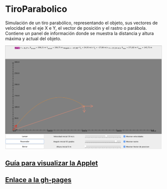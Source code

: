 # TiroParabolico

   Simulación de un tiro parabólico, representando el objeto, sus vectores de velocidad en el eje X e Y,
   el vector de posición y el rastro o parábola. Contiene un panel de información donde se muestra la distancia
   y altura máxima y actual del objeto.

   ![imagen applet](images/tiroParabolico.png)

## [Guía para visualizar la Applet](https://github.com/AntonioGarnier/Applets)


## [Enlace a la gh-pages](https://antoniogarnier.github.io/TiroParabolico/)

